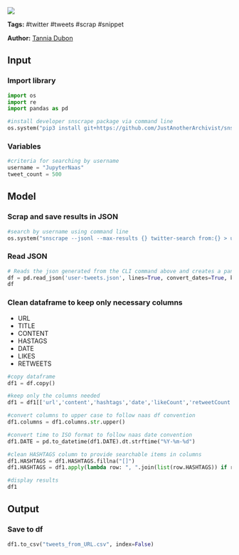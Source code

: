 <a href="https://app.naas.ai/user-redirect/naas/downloader?url=https://raw.githubusercontent.com/jupyter-naas/awesome-notebooks/master/Twitter/Twitter_Get_tweets_stats_from_profile.ipynb" target="_parent"><img src="https://naasai-public.s3.eu-west-3.amazonaws.com/open_in_naas.svg"/></a>

**Tags:** #twitter #tweets #scrap #snippet

**Author:** [Tannia Dubon](https://www.linkedin.com/in/tanniadubon/)

## Input

### Import library


```python
import os
import re
import pandas as pd
```


```python
#install developer snscrape package via command line
os.system("pip3 install git+https://github.com/JustAnotherArchivist/snscrape.git")
```

### Variables


```python
#criteria for searching by username
username = "JupyterNaas"
tweet_count = 500
```

## Model 

### Scrap and save results in JSON 


```python
#search by username using command line
os.system("snscrape --jsonl --max-results {} twitter-search from:{} > user-tweets.json".format(tweet_count, username))
```

###  Read JSON


```python
# Reads the json generated from the CLI command above and creates a pandas dataframe
df = pd.read_json('user-tweets.json', lines=True, convert_dates=True, keep_default_dates=True)
df
```

### Clean dataframe to keep only necessary columns

- URL
- TITLE
- CONTENT
- HASTAGS
- DATE
- LIKES
- RETWEETS


```python
#copy dataframe 
df1 = df.copy()

#keep only the columns needed
df1 = df1[['url','content','hashtags','date','likeCount','retweetCount']]

#convert columns to upper case to follow naas df convention
df1.columns = df1.columns.str.upper()

#convert time to ISO format to follow naas date convention
df1.DATE = pd.to_datetime(df1.DATE).dt.strftime("%Y-%m-%d")

#clean HASHTAGS column to provide searchable items in columns
df1.HASHTAGS = df1.HASHTAGS.fillna("[]")
df1.HASHTAGS = df1.apply(lambda row: ", ".join(list(row.HASHTAGS)) if row.HASHTAGS != '[]' else "", axis=1)

#display results
df1
```

## Output

### Save to df


```python
df1.to_csv("tweets_from_URL.csv", index=False)
```
